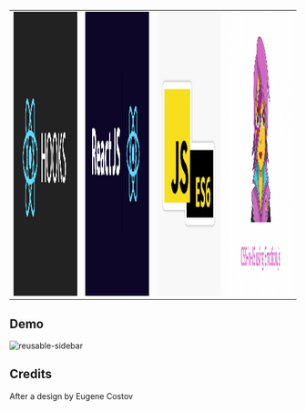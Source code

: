 
<table>
  <tr>
    <td><img src="readmeImages/ReactHooks.png" width=500 height=500></td>
    <td><img src="readmeImages/ReactJS.png" width=500 height=500></td>
    <td><img src="readmeImages/JSES6.jpg" width=500 height=500></td>
    <td><img src="readmeImages/Emotion.png" width=500 height=500></td>
  </tr>
 </table>


## Demo
![reusable-sidebar](https://user-images.githubusercontent.com/22078200/103313475-27943300-49ee-11eb-90c2-47c651eaa428.gif)

## Credits
After a design by Eugene Costov

